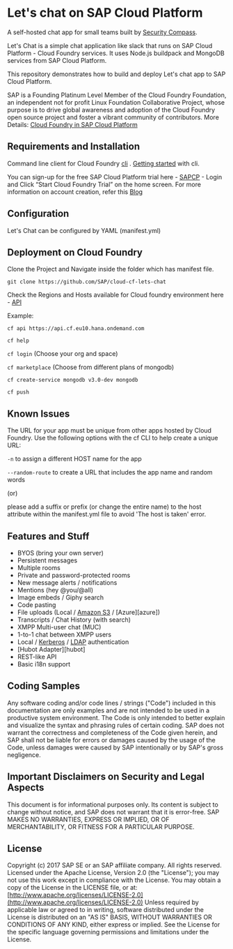 # Let's chat on SAP Cloud Platform

A self-hosted chat app for small teams built by [Security Compass][seccom].

Let's Chat is a simple chat application like slack that runs on SAP Cloud Platform - Cloud Foundry services. It uses Node.js buildpack and MongoDB services from SAP Cloud Platform.

This repository demonstrates how to build and deploy Let's chat app to SAP Cloud Platform.

SAP is a Founding Platinum Level Member of the Cloud Foundry Foundation, an independent not for profit Linux Foundation Collaborative Project, whose purpose is to drive global awareness and adoption of the Cloud Foundry open source project and foster a vibrant community of contributors. More Details: [Cloud Foundry in SAP Cloud Platform][CFSAP] 

## Requirements and Installation

Command line client for Cloud Foundry [cli][cli] . 
[Getting started][GS] with cli.

You can sign-up for the free SAP Cloud Platform trial here - [SAPCP][SAPCP] - Login and Click “Start Cloud Foundry Trial” on the home screen. For more information on account creation, refer this [Blog][Blog]

## Configuration

Let's Chat can be configured by YAML (manifest.yml)

## Deployment on Cloud Foundry

Clone the Project and Navigate inside the folder which has manifest file.

`git clone https://github.com/SAP/cloud-cf-lets-chat`

Check the Regions and Hosts available for Cloud foundry environment here - [API][API]

Example: 

`cf api https://api.cf.eu10.hana.ondemand.com`

`cf help `

`cf login` (Choose your org and space)

`cf marketplace` (Choose from different plans of mongodb)

`cf create-service mongodb v3.0-dev mongodb`

`cf push `

## Known Issues 

The URL for your app must be unique from other apps hosted by Cloud Foundry. Use the following options with the cf CLI to help create a unique URL:

`-n` to assign a different HOST name for the app

`--random-route` to create a URL that includes the app name and random words 

(or)

please add a suffix or prefix (or change the entire name) to the host attribute within the manifest.yml file to avoid 'The host is taken' error. 

## Features and Stuff

* BYOS (bring your own server)
* Persistent messages
* Multiple rooms
* Private and password-protected rooms
* New message alerts / notifications
* Mentions (hey @you/@all)
* Image embeds / Giphy search
* Code pasting
* File uploads (Local / [Amazon S3][s3] / [Azure][azure])
* Transcripts / Chat History (with search)
* XMPP Multi-user chat (MUC)
* 1-to-1 chat between XMPP users
* Local / [Kerberos][kerberos] / [LDAP][ldap] authentication
* [Hubot Adapter][hubot]
* REST-like API
* Basic i18n support

## Coding Samples

Any software coding and/or code lines / strings ("Code") included in this documentation are only examples and are not intended to be used in a productive system environment. The Code is only intended to better explain and visualize the syntax and phrasing rules of certain coding. SAP does not warrant the correctness and completeness of the Code given herein, and SAP shall not be liable for errors or damages caused by the usage of the Code, unless damages were caused by SAP intentionally or by SAP's gross negligence.

## Important Disclaimers on Security and Legal Aspects

This document is for informational purposes only. Its content is subject to change without notice, and SAP does not warrant that it is error-free. SAP MAKES NO WARRANTIES, EXPRESS OR IMPLIED, OR OF MERCHANTABILITY, OR FITNESS FOR A PARTICULAR PURPOSE.

## License

Copyright (c) 2017 SAP SE or an SAP affiliate company. All rights reserved.
Licensed under the Apache License, Version 2.0 (the "License"); you may not use this work except in compliance with the License. You may obtain a copy of the License in the LICENSE file, or at:
[http://www.apache.org/licenses/LICENSE-2.0](http://www.apache.org/licenses/LICENSE-2.0)
Unless required by applicable law or agreed to in writing, software distributed under the License is distributed on an "AS IS" BASIS, WITHOUT WARRANTIES OR CONDITIONS OF ANY KIND, either express or implied. See the License for the specific language governing permissions and limitations under the License.

[license]: https://github.com/sdelements/lets-chat/blob/master/LICENSE
[ldap]: https://github.com/sdelements/lets-chat-ldap
[kerberos]: https://github.com/sdelements/lets-chat-kerberos
[s3]: https://github.com/sdelements/lets-chat-s3
[seccom]: http://securitycompass.com/
[cli]: https://github.com/cloudfoundry/cli/releases
[SAPCP]: https://account.hanatrial.ondemand.com
[API]: https://help.sap.com/viewer/65de2977205c403bbc107264b8eccf4b/Cloud/en-US/350356d1dc314d3199dca15bd2ab9b0e.html
[Blog]: https://blogs.sap.com/2017/05/16/sap-cloud-platform-trial-now-includes-cloud-foundry/
[CFSAP]: https://cloudplatform.sap.com/capabilities/runtimes-containers/cloud-foundry.html 
[GS]: https://docs.cloudfoundry.org/cf-cli/getting-started.html
